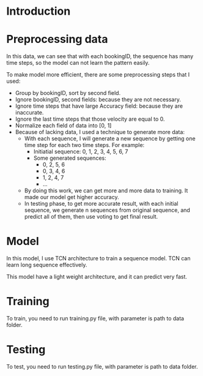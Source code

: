 # Introduction

# Preprocessing data
In this data, we can see that with each bookingID, the sequence has many time steps, so the model can not learn the 
pattern easily.

To make model more efficient, there are some preprocessing steps that I used:
- Group by bookingID, sort by second field.
- Ignore bookingID, second fields: because they are not necessary.
- Ignore time steps that have large Accuracy field: because they are inaccurate.
- Ignore the last time steps that those velocity are equal to 0.
- Normalize each field of data into [0, 1]    
- Because of lacking data, I used a technique to generate more data:
    - With each sequence, I will generate a new sequence by getting one time step for each two time steps. For example:
        - Initiatial sequence: 0, 1, 2, 3, 4, 5, 6, 7
        - Some generated sequences:
            - 0, 2, 5, 6
            - 0, 3, 4, 6
            - 1, 2, 4, 7
            - ...
    - By doing this work, we can get more and more data to training. It made our model get higher accuracy.
    - In testing phase, to get more accurate result, with each initial sequence, we generate n sequences from original sequence,
    and predict all of them, then use voting to get final result. 

# Model
In this model, I use TCN architecture to train a sequence model. TCN can learn long sequence effectively.

This model have a light weight architecture, and it can predict very fast.

# Training
To train, you need to run training.py file, with parameter is path to data folder.

# Testing 
To test, you need to run testing.py file, with parameter is path to data folder.